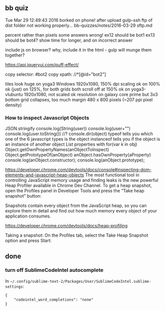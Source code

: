 ## bb quiz

Tue Mar 29 12:49:43 2016 borked on phone! after upload
gulp-ssh ftp of dist folder not working properly... bb-quizzes/notes/2016-03-29 sftp.md
    
percent rather than pixels
some answers wrong!
    ex12 should be bot1
    ex13 should be bot4?
show time for longer, and on incorrect answer

include js on browser? why, include it in the html - gulp will munge them together?

https://api.jqueryui.com/puff-effect/

copy selector:    #bot2
copy xpath:    //*[@id="bot2"]

tiles look 
    huge on yoga3 Windows
        1920x1080, 150% dpi scaling
        ok on 100%
        ok (just) on 125%, for both grids
        both scroll off at 150%
    ok on yoga3-vlubuntu
        1920x1080, not scaled
    ok resolution on galaxy core prime but 3x3 bottom grid collapses, too much margin
        480 x 800 pixels (~207 ppi pixel density)


### How to inspect Javascript Objects

JSON.stringify
console.log(String(user))
console.log(user+"")
console.log(user.toString()) //?
console.dir(object)
typeof tells you which one of the 6 javascript types is the object
instanceof tells you if the object is an instance of another object
List properties with for(var k in obj)
Object.getOwnPropertyNames(anObjectToInspect) 
Object.getPrototypeOf(anObject)
anObject.hasOwnProperty(aProperty)
console.log(anObject.constructor); 
console.log(anObject.prototype); 

https://developer.chrome.com/devtools/docs/console#inspecting-dom-elements-and-javascript-heap-objects
The most functional tool in controlling JavaScript memory usage and finding leaks is the new powerful Heap Profiler available in Chrome Dev Channel. To get a heap snapshot, open the Profiles panel in Developer Tools and press the “Take heap snapshot” button:

Snapshots contain every object from the JavaScript heap, so you can explore them in detail and find out how much memory every object of your application consumes.

https://developer.chrome.com/devtools/docs/heap-profiling

Taking a snapshot: On the Profiles tab, select the Take Heap Snapshot option and press Start:

## done

### turn off SublimeCodeIntel autocomplete

In `~/.config/sublime-text-2/Packages/User/SublimeCodeIntel.sublime-settings`:

    {
        "codeintel_word_completions": "none"
    }
